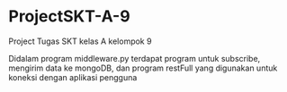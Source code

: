 # ProjectSKT-A-9
Project Tugas SKT kelas A kelompok 9

Didalam program middleware.py terdapat program untuk subscribe, mengirim data ke mongoDB, dan program restFull yang digunakan untuk koneksi dengan aplikasi pengguna
